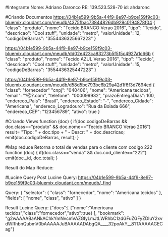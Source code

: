 #Integrante
Nome: Adriano Daronco
RE: 139.523.528-70
id: ahdaronc

#Criando Documentos
https://04b1e599-9b5a-44f9-8e97-b9ce159f9c03-bluemix.cloudant.com/meudb/4375fbac73844826db929c0194878f04
{
"class": "produto",
"nome": "Tecido BRANCO Verao 2016",
"tipo": "Tecido",
"descricao": "Cool stuff",
"unidade": "metro",
"valorUnidade": 12,
"codigoDeBarras": "3554436325667223"
}

https://04b1e599-9b5a-44f9-8e97-b9ce159f9c03-bluemix.cloudant.com/meudb/dd02e423ca83273b5f5f5c4927a1c66b
{
"class": "produto",
"nome": "Tecido AZUL Verao 2016",
"tipo": "Tecido",
"descricao": "Cool stuff",
"unidade": "metro",
"valorUnidade": 15,
"codigoDeBarras": "3554436325447223"
}

https://04b1e599-9b5a-44f9-8e97-b9ce159f9c03-bluemix.cloudant.com/meudb/d58d5bc793bc6b29a42d1f6f3d7694ed
{
"class": "fornecedor"
"cnpj": "040406",
"nome": "Americana tecidos",
"email": "?@?.com",
"telefone": "000099932",
"prazoEntregaDias": 100,
"endereco_Pais": "Brasil",
"endereco_Estado": "-",
"endereco_Cidade": "Americana",
"endereco_Logradouro": "Rua da Boiada 666",
"endereco_CEP": "123456789",
"ativo": true
}

#Criando Views
function (doc) {
   if(doc.codigoDeBarras && doc.class=="produto" && doc.nome=="Tecido BRANCO Verao 2016")   
   result= "Tipo: " + doc.tipo + " - Descr: " + doc.descricao;
   emit(doc.codigoDeBarras, result);
}

#Map reduce 
Retorna o total de vendas para o cliente com codigo 222
function (doc) {
  if(doc.class=="venda" && doc.cod_cliente=="222")
  emit(doc._id, doc.total);
}

Result do Map Reduce:


#Lucine Query
Post Lucine Query:
https://04b1e599-9b5a-44f9-8e97-b9ce159f9c03-bluemix.cloudant.com/meudb/_find

Query:
{
"selector": {
"class": "fornecedor",
"nome": "Americana tecidos"
},
 "fields": [
    "nome", "class", "ativo"
]
}

Result Lucine Query:
{"docs":[
{"nome":"Americana tecidos","class":"fornecedor","ativo":true}
],
"bookmark": "g2wAAAABaANkAChkYmNvcmVAZGIyLmJtLWRhbC1zdGFuZGFyZDIuY2xvdWRhbnQubmV0bAAAAAJuBAAAAADAbgQA____32poAkY__81TAAAAAGECag"}

